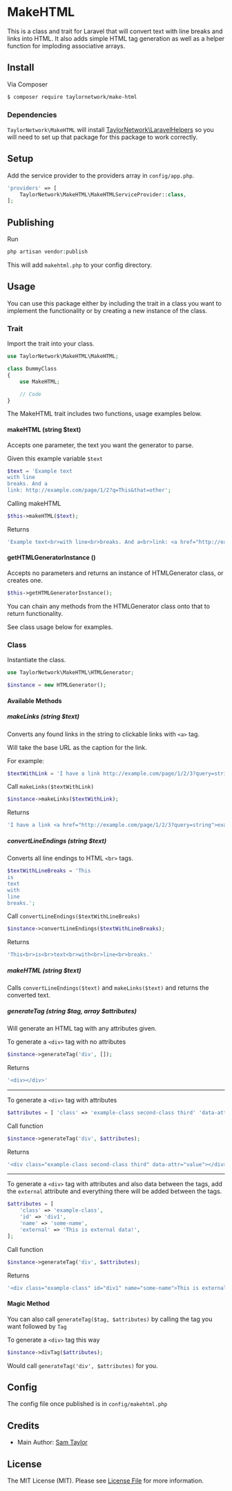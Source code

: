 # MakeHTML

This is a class and trait for Laravel that will convert text with line breaks and links into HTML. It also adds simple HTML tag generation as well as a helper function for imploding associative arrays.

## Install

Via Composer

``` bash
$ composer require taylornetwork/make-html
```

### Dependencies

`TaylorNetwork\MakeHTML` will install [TaylorNetwork\LaravelHelpers][link-helpers] so you will need to set up that package for this package to work correctly.

## Setup

Add the service provider to the providers array in `config/app.php`.

``` php
'providers' => [
    TaylorNetwork\MakeHTML\MakeHTMLServiceProvider::class,
];
```

## Publishing

Run

``` php
php artisan vendor:publish
```

This will add `makehtml.php` to your config directory.

## Usage

You can use this package either by including the trait in a class you want to implement the functionality or by creating a new instance of the class.

### Trait

Import the trait into your class.

``` php
use TaylorNetwork\MakeHTML\MakeHTML;

class DummyClass
{
    use MakeHTML;

    // Code
}
```

The MakeHTML trait includes two functions, usage examples below.

#### makeHTML (string $text)

Accepts one parameter, the text you want the generator to parse.

Given this example variable `$text`

``` php
$text = 'Example text
with line
breaks. And a
link: http://example.com/page/1/2?q=This&that=other';
```

Calling makeHTML

``` php
$this->makeHTML($text);
```

Returns

``` php
'Example text<br>with line<br>breaks. And a<br>link: <a href="http://example.com/page/1/2?q=This&that=other">example.com</a>'
```


#### getHTMLGeneratorInstance ()

Accepts no parameters and returns an instance of HTMLGenerator class, or creates one.

``` php
$this->getHTMLGeneratorInstance();
```

You can chain any methods from the HTMLGenerator class onto that to return functionality.

See class usage below for examples.

### Class

Instantiate the class.

``` php
use TaylorNetwork\MakeHTML\HTMLGenerator;

$instance = new HTMLGenerator();
```

#### Available Methods

##### makeLinks (string $text)

Converts any found links in the string to clickable links with `<a>` tag.

Will take the base URL as the caption for the link.

For example:

``` php
$textWithLink = 'I have a link http://example.com/page/1/2/3?query=string';
```

Call `makeLinks($textWithLink)`

``` php
$instance->makeLinks($textWithLink);
```

Returns

``` php
'I have a link <a href="http://example.com/page/1/2/3?query=string">example.com</a>'
```

##### convertLineEndings (string $text)

Converts all line endings to HTML `<br>` tags.

``` php
$textWithLineBreaks = 'This
is
text
with
line
breaks.';
```

Call `convertLineEndings($textWithLineBreaks)`

``` php
$instance->convertLineEndings($textWithLineBreaks);
```

Returns

``` php
'This<br>is<br>text<br>with<br>line<br>breaks.'
```

##### makeHTML (string $text)

Calls `convertLineEndings($text)` and `makeLinks($text)` and returns the converted text.

##### generateTag (string $tag, array $attributes)

Will generate an HTML tag with any attributes given.

To generate a `<div>` tag with no attributes

``` php
$instance->generateTag('div', []);
```

Returns

``` php
'<div></div>'
```

---

To generate a `<div>` tag with attributes

``` php
$attributes = [ 'class' => 'example-class second-class third' 'data-attr' => 'value' ];
```

Call function

``` php
$instance->generateTag('div', $attributes);
```

Returns

``` php
'<div class="example-class second-class third" data-attr="value"></div>'
```

---

To generate a `<div>` tag with attributes and also data between the tags, add the `external` attribute and everything there will be added between the tags.

``` php
$attributes = [
    'class' => 'example-class',
    'id' => 'div1',
    'name' => 'some-name',
    'external' => 'This is external data!',
];
```

Call function

``` php
$instance->generateTag('div', $attributes);
```

Returns

``` php
'<div class="example-class" id="div1" name="some-name">This is external data!</div>'
```

#### Magic Method

You can also call `generateTag($tag, $attributes)` by calling the tag you want followed by `Tag`

To generate a `<div>` tag this way

``` php
$instance->divTag($attributes);
```

Would call `generateTag('div', $attributes)` for you.

## Config

The config file once published is in `config/makehtml.php`

## Credits

- Main Author: [Sam Taylor][link-author]

## License

The MIT License (MIT). Please see [License File](LICENSE.md) for more information.

[link-author]: https://github.com/taylornetwork
[link-helpers]: https://github.com/taylornetwork/laravel-helpers